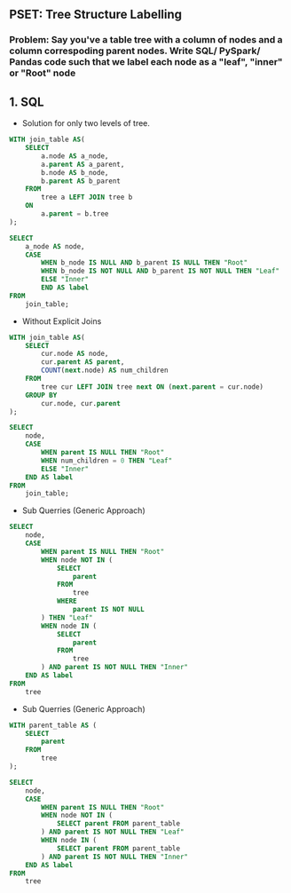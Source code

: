 ## PSET: Tree Structure Labelling
### Problem: Say you've a table tree with a column of nodes and a column correspoding parent nodes. Write SQL/ PySpark/ Pandas code such that we label each node as a "leaf", "inner" or "Root" node


## 1. SQL
- Solution for only two levels of tree.
```SQL
WITH join_table AS(
    SELECT
        a.node AS a_node, 
        a.parent AS a_parent,
        b.node AS b_node,
        b.parent AS b_parent
    FROM
        tree a LEFT JOIN tree b
    ON
        a.parent = b.tree
);

SELECT
    a_node AS node,
    CASE 
        WHEN b_node IS NULL AND b_parent IS NULL THEN "Root"
        WHEN b_node IS NOT NULL AND b_parent IS NOT NULL THEN "Leaf"
        ELSE "Inner"
        END AS label
FROM
    join_table;
```
- Without Explicit Joins
```SQL
WITH join_table AS(
    SELECT
        cur.node AS node,
        cur.parent AS parent,
        COUNT(next.node) AS num_children
    FROM
        tree cur LEFT JOIN tree next ON (next.parent = cur.node)
    GROUP BY
        cur.node, cur.parent
);

SELECT
    node,
    CASE
        WHEN parent IS NULL THEN "Root"
        WHEN num_children = 0 THEN "Leaf"
        ELSE "Inner"
    END AS label
FROM
    join_table;
```
- Sub Querries (Generic Approach)
```SQL
SELECT
    node,
    CASE
        WHEN parent IS NULL THEN "Root"
        WHEN node NOT IN (
            SELECT
                parent
            FROM
                tree
            WHERE
                parent IS NOT NULL
        ) THEN "Leaf"
        WHEN node IN (
            SELECT
                parent
            FROM
                tree
        ) AND parent IS NOT NULL THEN "Inner"
    END AS label
FROM
    tree
```

- Sub Querries (Generic Approach)

```SQL
WITH parent_table AS (
    SELECT
        parent
    FROM
        tree
);

SELECT
    node,
    CASE
        WHEN parent IS NULL THEN "Root"
        WHEN node NOT IN ( 
            SELECT parent FROM parent_table 
        ) AND parent IS NOT NULL THEN "Leaf"
        WHEN node IN ( 
            SELECT parent FROM parent_table
        ) AND parent IS NOT NULL THEN "Inner"
    END AS label
FROM
    tree
```
